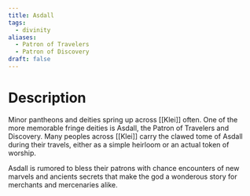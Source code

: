 ```yaml
---
title: Asdall
tags:
  - divinity
aliases:
  - Patron of Travelers
  - Patron of Discovery
draft: false
---
```

# Description
Minor pantheons and deities spring up across [[Klei]] often. One of the more memorable fringe deities is Asdall, the Patron of Travelers and Discovery. Many peoples across [[Klei]] carry the clawed tome of Asdall during their travels, either as a simple heirloom or an actual token of worship.

Asdall is rumored to bless their patrons with chance encounters of new marvels and ancients secrets that make the god a wonderous story for merchants and mercenaries alike.